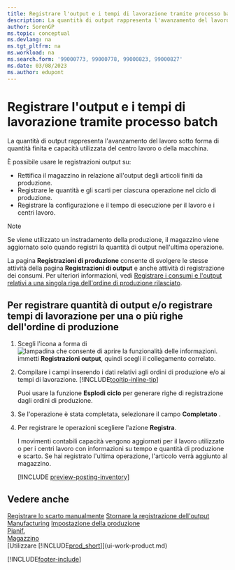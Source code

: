 ```yaml
---
title: Registrare l'output e i tempi di lavorazione tramite processo batch
description: La quantità di output rappresenta l'avanzamento del lavoro sotto forma di quantità finita e capacità utilizzata del centro lavoro o della macchina.
author: SorenGP
ms.topic: conceptual
ms.devlang: na
ms.tgt_pltfrm: na
ms.workload: na
ms.search.form: '99000773, 99000778, 99000823, 99000827'
ms.date: 03/08/2023
ms.author: edupont
---
```

# Registrare l'output e i tempi di lavorazione tramite processo batch

La quantità di output rappresenta l'avanzamento del lavoro sotto forma di quantità finita e capacità utilizzata del centro lavoro o della macchina.

È possibile usare le registrazioni output su:

* Rettifica il magazzino in relazione all'output degli articoli finiti da produzione.
* Registrare le quantità e gli scarti per ciascuna operazione nel ciclo di produzione.
* Registrare la configurazione e il tempo di esecuzione per il lavoro e i centri lavoro.

> [!NOTE]
> Se viene utilizzato un instradamento della produzione, il magazzino viene aggiornato solo quando registri la quantità di output nell'ultima operazione.

La pagina **Registrazioni di produzione** consente di svolgere le stesse attività della pagina **Registrazioni di output** e anche attività di registrazione dei consumi. Per ulteriori informazioni, vedi [Registrare i consumi e l'output relativi a una singola riga dell'ordine di produzione rilasciato](production-how-to-register-consumption-and-output.md).

## Per registrare quantità di output e/o registrare tempi di lavorazione per una o più righe dell'ordine di produzione

1. Scegli l'icona a forma di ![lampadina che consente di aprire la funzionalità delle informazioni.](media/ui-search/search_small.png "Dimmi cosa vuoi fare") immetti **Registrazioni output**, quindi scegli il collegamento correlato.  
2. Compilare i campi inserendo i dati relativi agli ordini di produzione e/o ai tempi di lavorazione. [!INCLUDE[tooltip-inline-tip](includes/tooltip-inline-tip_md.md)]
  
    Puoi usare la funzione **Esplodi ciclo** per generare righe di registrazione dagli ordini di produzione.
  
3. Se l'operazione è stata completata, selezionare il campo **Completato** .  
4. Per registrare le operazioni scegliere l'azione **Registra**.

    I movimenti contabili capacità vengono aggiornati per il lavoro utilizzato o per i centri lavoro con informazioni su tempo e quantità di produzione e scarto. Se hai registrato l'ultima operazione, l'articolo verrà aggiunto al magazzino.

    [!INCLUDE [preview-posting-inventory](includes/preview-posting-inventory.md)]

## Vedere anche

[Registrare lo scarto manualmente](production-how-to-post-scrap.md)
[Stornare la registrazione dell'output](production-how-to-reverse-output-posting.md)
[Manufacturing](production-manage-manufacturing.md)
[Impostazione della produzione](production-configure-production-processes.md)  
[Pianif.](production-planning.md)  
[Magazzino](inventory-manage-inventory.md)  
[Utilizzare [!INCLUDE[prod_short](includes/prod_short.md)]](ui-work-product.md)


[!INCLUDE[footer-include](includes/footer-banner.md)]
